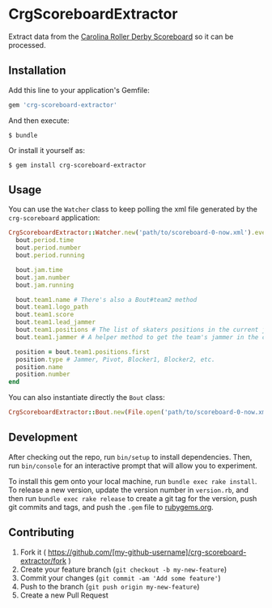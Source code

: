 # CrgScoreboardExtractor

Extract data from the [Carolina Roller Derby Scoreboard](http://sourceforge.net/projects/derbyscoreboard/) so it can be processed.

## Installation

Add this line to your application's Gemfile:

```ruby
gem 'crg-scoreboard-extractor'
```

And then execute:

    $ bundle

Or install it yourself as:

    $ gem install crg-scoreboard-extractor

## Usage

You can use the `Watcher` class to keep polling the xml file generated by the `crg-scoreboard` application:

```ruby
CrgScoreboardExtractor::Watcher.new('path/to/scoreboard-0-now.xml').every(5) do |bout|
  bout.period.time
  bout.period.number
  bout.period.running

  bout.jam.time
  bout.jam.number
  bout.jam.running

  bout.team1.name # There's also a Bout#team2 method
  bout.team1.logo_path
  bout.team1.score
  bout.team1.lead_jammer
  bout.team1.positions # The list of skaters positions in the current jam
  bout.team1.jammer # A helper method to get the team's jammer in the current jam from the positions list

  position = bout.team1.positions.first
  position.type # Jammer, Pivot, Blocker1, Blocker2, etc.
  position.name
  position.number
end
```

You can also instantiate directly the `Bout` class:

```ruby
CrgScoreboardExtractor::Bout.new(File.open('path/to/scoreboard-0-now.xml'))
```

## Development

After checking out the repo, run `bin/setup` to install dependencies. Then, run `bin/console` for an interactive prompt that will allow you to experiment.

To install this gem onto your local machine, run `bundle exec rake install`. To release a new version, update the version number in `version.rb`, and then run `bundle exec rake release` to create a git tag for the version, push git commits and tags, and push the `.gem` file to [rubygems.org](https://rubygems.org).

## Contributing

1. Fork it ( https://github.com/[my-github-username]/crg-scoreboard-extractor/fork )
2. Create your feature branch (`git checkout -b my-new-feature`)
3. Commit your changes (`git commit -am 'Add some feature'`)
4. Push to the branch (`git push origin my-new-feature`)
5. Create a new Pull Request
